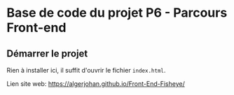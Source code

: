 # Base de code du projet P6 - Parcours Front-end

## Démarrer le projet

Rien à installer ici, il suffit d'ouvrir le fichier `index.html`.

Lien site web: https://algerjohan.github.io/Front-End-Fisheye/

